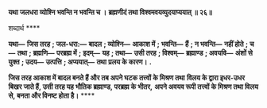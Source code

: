 **यथा जलधरा व्योश्नि भवन्ति न भवन्ति च ।** **ब्रह्मणीदं तथा विश्वमवयव्युदयाप्ययात् ॥ २६॥** 

शब्दार्थ **** 

**यथा—** **जिस तरह** **; जल-धरा:—** **बादल** **; व्योश्नि—** **आकाश में** **; भवन्ति—** **हैं** **; न भवन्ति—** **नहीं होते** **; च—** **तथा** **; ब्रह्मणि—** **परब्रह्म में** **; इदम्—** **यह** **; तथा—** **उसी तरह** **; विश्वम्—** **ब्रह्माण्ड** **; अवयवि—** **अंशों से युक्त** **; उदय—** **उत्पत्ति** **; अप्ययात्—** **तथा** **प्रलय के कारण।** **.** 

**जिस तरह आकाश में बादल बनते हैं और तब अपने घटक तत्त्वों के मिश्रण तथा** **विलय के द्वारा इधर-उधर बिखर जाते हैं, उसी तरह यह भौतिक ब्रह्माण्ड, परब्रह्म के भीतर,** **अपने अवयव रूपी तत्त्वों के मिश्रण तथा विलय से, बनता और विनष्ट होता है।** **** 
